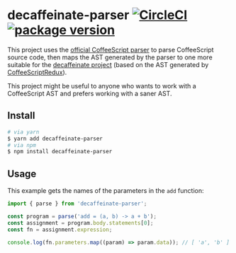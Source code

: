 # decaffeinate-parser [![CircleCI](https://circleci.com/gh/decaffeinate/decaffeinate-parser.svg?style=svg)](https://circleci.com/gh/decaffeinate/decaffeinate-parser) [![package version](https://badge.fury.io/js/decaffeinate-parser.svg)](https://badge.fury.io/js/decaffeinate-parser)

This project uses the [official CoffeeScript
parser](https://github.com/jashkenas/coffeescript) to parse CoffeeScript source
code, then maps the AST generated by the parser to one more suitable for the
[decaffeinate project](https://github.com/eventualbuddha/decaffeinate) (based on
the AST generated by
[CoffeeScriptRedux](https://github.com/michaelficarra/CoffeeScriptRedux)).

This project might be useful to anyone who wants to work with a CoffeeScript
AST and prefers working with a saner AST.

## Install

```bash
# via yarn
$ yarn add decaffeinate-parser
# via npm
$ npm install decaffeinate-parser
```

## Usage

This example gets the names of the parameters in the `add` function:

```js
import { parse } from 'decaffeinate-parser';

const program = parse('add = (a, b) -> a + b');
const assignment = program.body.statements[0];
const fn = assignment.expression;

console.log(fn.parameters.map((param) => param.data)); // [ 'a', 'b' ]
```
